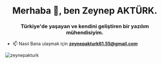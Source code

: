 <h1 align="center">Merhaba 👋, ben Zeynep AKTÜRK.</h1>
<h3 align="center">Türkiye'de yaşayan ve kendini geliştiren bir yazılım mühendisiyim.</h3>

- 📫 Nasıl Bana ulaşmak için **zeynepakturk61.55@gmail.com**

<p align="left">
</p>


<p><img align="left" src="https://github-readme-stats.vercel.app/api/top-langs?username=zeynepakturk&show_icons=true&locale=tr&layout=compact" alt="zeynepakturk" /></p>




